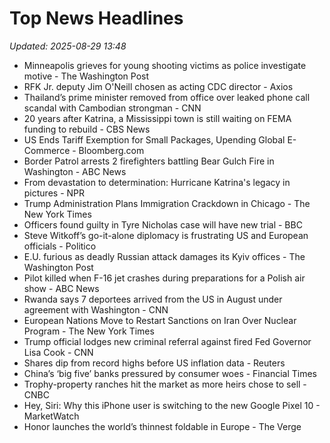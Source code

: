 # Top News Headlines

_Updated: 2025-08-29 13:48_

- Minneapolis grieves for young shooting victims as police investigate motive - The Washington Post
- RFK Jr. deputy Jim O'Neill chosen as acting CDC director - Axios
- Thailand’s prime minister removed from office over leaked phone call scandal with Cambodian strongman - CNN
- 20 years after Katrina, a Mississippi town is still waiting on FEMA funding to rebuild - CBS News
- US Ends Tariff Exemption for Small Packages, Upending Global E-Commerce - Bloomberg.com
- Border Patrol arrests 2 firefighters battling Bear Gulch Fire in Washington - ABC News
- From devastation to determination: Hurricane Katrina's legacy in pictures - NPR
- Trump Administration Plans Immigration Crackdown in Chicago - The New York Times
- Officers found guilty in Tyre Nicholas case will have new trial - BBC
- Steve Witkoff’s go-it-alone diplomacy is frustrating US and European officials - Politico
- E.U. furious as deadly Russian attack damages its Kyiv offices - The Washington Post
- Pilot killed when F-16 jet crashes during preparations for a Polish air show - ABC News
- Rwanda says 7 deportees arrived from the US in August under agreement with Washington - CNN
- European Nations Move to Restart Sanctions on Iran Over Nuclear Program - The New York Times
- Trump official lodges new criminal referral against fired Fed Governor Lisa Cook - CNN
- Shares dip from record highs before US inflation data - Reuters
- China’s ‘big five’ banks pressured by consumer woes - Financial Times
- Trophy-property ranches hit the market as more heirs chose to sell - CNBC
- Hey, Siri: Why this iPhone user is switching to the new Google Pixel 10 - MarketWatch
- Honor launches the world’s thinnest foldable in Europe - The Verge